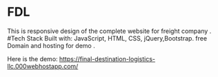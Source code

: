 # FDL 
This is responsive design of the complete website for freight company .
#Tech Stack
Built with: JavaScript, HTML, CSS, jQuery,Bootstrap. free Domain and hosting for demo .

Here is the demo: https://final-destination-logistics-llc.000webhostapp.com/
